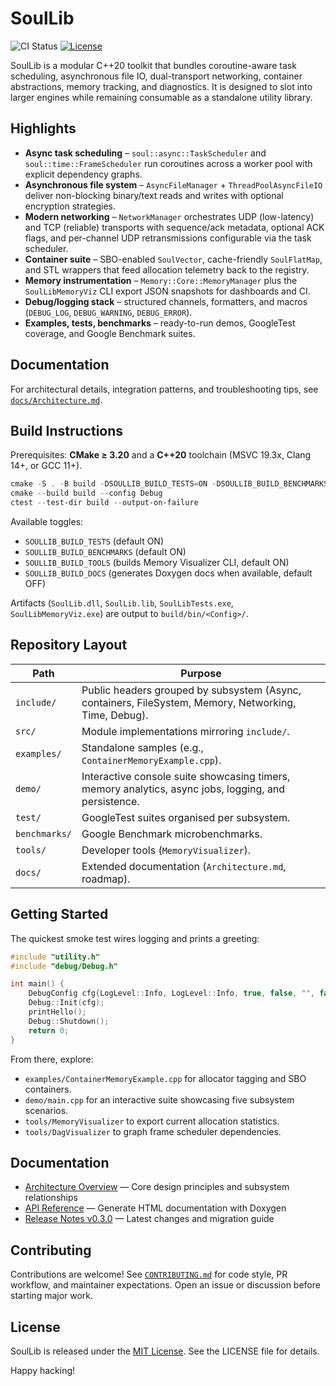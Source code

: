 # SoulLib

![CI Status](https://github.com/holy-bit/SoulLib/workflows/SoulLib%20CI/badge.svg)
[![License](https://img.shields.io/badge/license-MIT-blue.svg)](LICENSE)

SoulLib is a modular C++20 toolkit that bundles coroutine-aware task scheduling, asynchronous file IO, dual-transport networking, container abstractions, memory tracking, and diagnostics. It is designed to slot into larger engines while remaining consumable as a standalone utility library.

## Highlights

- **Async task scheduling** – `soul::async::TaskScheduler` and `soul::time::FrameScheduler` run coroutines across a worker pool with explicit dependency graphs.
- **Asynchronous file system** – `AsyncFileManager` + `ThreadPoolAsyncFileIO` deliver non-blocking binary/text reads and writes with optional encryption strategies.
- **Modern networking** – `NetworkManager` orchestrates UDP (low-latency) and TCP (reliable) transports with sequence/ack metadata, optional ACK flags, and per-channel UDP retransmissions configurable via the task scheduler.
- **Container suite** – SBO-enabled `SoulVector`, cache-friendly `SoulFlatMap`, and STL wrappers that feed allocation telemetry back to the registry.
- **Memory instrumentation** – `Memory::Core::MemoryManager` plus the `SoulLibMemoryViz` CLI export JSON snapshots for dashboards and CI.
- **Debug/logging stack** – structured channels, formatters, and macros (`DEBUG_LOG`, `DEBUG_WARNING`, `DEBUG_ERROR`).
- **Examples, tests, benchmarks** – ready-to-run demos, GoogleTest coverage, and Google Benchmark suites.

## Documentation

For architectural details, integration patterns, and troubleshooting tips, see [`docs/Architecture.md`](docs/Architecture.md).

## Build Instructions

Prerequisites: **CMake ≥ 3.20** and a **C++20** toolchain (MSVC 19.3x, Clang 14+, or GCC 11+).

```powershell
cmake -S . -B build -DSOULLIB_BUILD_TESTS=ON -DSOULLIB_BUILD_BENCHMARKS=ON -DSOULLIB_BUILD_TOOLS=ON
cmake --build build --config Debug
ctest --test-dir build --output-on-failure
```

Available toggles:

- `SOULLIB_BUILD_TESTS` (default ON)
- `SOULLIB_BUILD_BENCHMARKS` (default ON)
- `SOULLIB_BUILD_TOOLS` (builds Memory Visualizer CLI, default ON)
- `SOULLIB_BUILD_DOCS` (generates Doxygen docs when available, default OFF)

Artifacts (`SoulLib.dll`, `SoulLib.lib`, `SoulLibTests.exe`, `SoulLibMemoryViz.exe`) are output to `build/bin/<Config>/`.

## Repository Layout

| Path | Purpose |
|------|---------|
| `include/` | Public headers grouped by subsystem (Async, containers, FileSystem, Memory, Networking, Time, Debug). |
| `src/` | Module implementations mirroring `include/`. |
| `examples/` | Standalone samples (e.g., `ContainerMemoryExample.cpp`). |
| `demo/` | Interactive console suite showcasing timers, memory analytics, async jobs, logging, and persistence. |
| `test/` | GoogleTest suites organised per subsystem. |
| `benchmarks/` | Google Benchmark microbenchmarks. |
| `tools/` | Developer tools (`MemoryVisualizer`). |
| `docs/` | Extended documentation (`Architecture.md`, roadmap). |

## Getting Started

The quickest smoke test wires logging and prints a greeting:

```cpp
#include "utility.h"
#include "debug/Debug.h"

int main() {
    DebugConfig cfg{LogLevel::Info, LogLevel::Info, true, false, "", false, ""};
    Debug::Init(cfg);
    printHello();
    Debug::Shutdown();
    return 0;
}
```

From there, explore:

- `examples/ContainerMemoryExample.cpp` for allocator tagging and SBO containers.
- `demo/main.cpp` for an interactive suite showcasing five subsystem scenarios.
- `tools/MemoryVisualizer` to export current allocation statistics.
- `tools/DagVisualizer` to graph frame scheduler dependencies.

## Documentation

- [Architecture Overview](docs/Architecture.md) — Core design principles and subsystem relationships
- [API Reference](docs/BUILD_DOCUMENTATION.md) — Generate HTML documentation with Doxygen
- [Release Notes v0.3.0](docs/RELEASE_NOTES_v0.3.0.md) — Latest changes and migration guide

## Contributing

Contributions are welcome! See [`CONTRIBUTING.md`](CONTRIBUTING.md) for code style, PR workflow, and maintainer expectations. Open an issue or discussion before starting major work.

## License

SoulLib is released under the [MIT License](LICENSE). See the LICENSE file for details.

Happy hacking!
